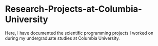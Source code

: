 # Research-Projects-at-Columbia-University
Here, I have documented the scientific programming projects I worked on during my undergraduate studies at Columbia University.
